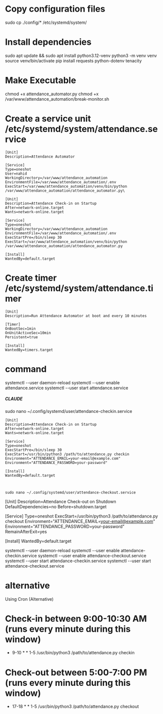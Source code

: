 # Copy configuration files
sudo cp ./config/* /etc/systemd/system/

# Install dependencies
sudo apt update && sudo apt install python3.12-venv
python3 -m venv venv
source venv/bin/activate
pip install requests python-dotenv tenacity

# Make Executable 
chmod +x attendance_automator.py
chmod +x /var/www/attendance_automation/break-monitor.sh

# Create a service unit /etc/systemd/system/attendance.service

```
[Unit]
Description=Attendance Automator

[Service]
Type=oneshot
User=nahid
WorkingDirectory=/var/www/attendance_automation
EnvironmentFile=/var/www/attendance_automation/.env
ExecStart=/var/www/attendance_automation/venv/bin/python /var/www/attendance_automation/attendance_automator.py\

```

```
[Unit]
Description=Attendance Check-in on Startup
After=network-online.target
Wants=network-online.target

[Service]
Type=oneshot
WorkingDirectory=/var/www/attendance_automation
EnvironmentFile=/var/www/attendance_automation/.env
ExecStartPre=/bin/sleep 30
ExecStart=/var/www/attendance_automation/venv/bin/python /var/www/attendance_automation/attendance_automator.py

[Install]
WantedBy=default.target
```

# Create timer /etc/systemd/system/attendance.timer

```
[Unit]
Description=Run Attendance Automator at boot and every 10 minutes

[Timer]
OnBootSec=1min
OnUnitActiveSec=10min
Persistent=true

[Install]
WantedBy=timers.target

```

# command

[//]: # (sudo systemctl daemon-reload)
[//]: # (sudo systemctl enable --now attendance.timer)
[//]: # (sudo systemctl --user enable attendance.service)

systemctl --user daemon-reload
systemctl --user enable attendance.service
systemctl --user start attendance.service








##### CLAUDE

sudo nano ~/.config/systemd/user/attendance-checkin.service

```
[Unit]
Description=Attendance Check-in on Startup
After=network-online.target
Wants=network-online.target

[Service]
Type=oneshot
ExecStartPre=/bin/sleep 30
ExecStart=/usr/bin/python3 /path/to/attendance.py checkin
Environment="ATTENDANCE_EMAIL=your-email@example.com"
Environment="ATTENDANCE_PASSWORD=your-password"

[Install]
WantedBy=default.target



sudo nano ~/.config/systemd/user/attendance-checkout.service

```

[Unit]
Description=Attendance Check-out on Shutdown
DefaultDependencies=no
Before=shutdown.target

[Service]
Type=oneshot
ExecStart=/usr/bin/python3 /path/to/attendance.py checkout
Environment="ATTENDANCE_EMAIL=your-email@example.com"
Environment="ATTENDANCE_PASSWORD=your-password"
RemainAfterExit=yes

[Install]
WantedBy=default.target

systemctl --user daemon-reload
systemctl --user enable attendance-checkin.service
systemctl --user enable attendance-checkout.service
systemctl --user start attendance-checkin.service
systemctl --user start attendance-checkout.service

# alternative

Using Cron (Alternative)

# Check-in between 9:00-10:30 AM (runs every minute during this window)

* 9-10 * * 1-5 /usr/bin/python3 /path/to/attendance.py checkin

# Check-out between 5:00-7:00 PM (runs every minute during this window)

* 17-18 * * 1-5 /usr/bin/python3 /path/to/attendance.py checkout